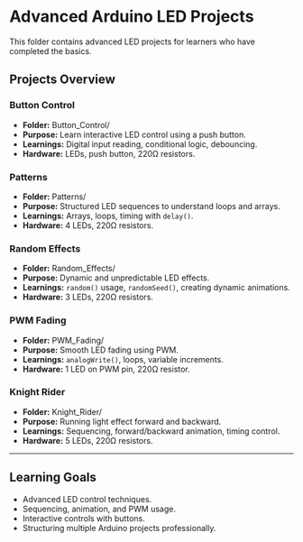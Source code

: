 # Advanced Arduino LED Projects

This folder contains advanced LED projects for learners who have completed the basics.

## Projects Overview

### Button Control
- **Folder:** Button_Control/
- **Purpose:** Learn interactive LED control using a push button.
- **Learnings:** Digital input reading, conditional logic, debouncing.
- **Hardware:** LEDs, push button, 220Ω resistors.

### Patterns
- **Folder:** Patterns/
- **Purpose:** Structured LED sequences to understand loops and arrays.
- **Learnings:** Arrays, loops, timing with `delay()`.
- **Hardware:** 4 LEDs, 220Ω resistors.

### Random Effects
- **Folder:** Random_Effects/
- **Purpose:** Dynamic and unpredictable LED effects.
- **Learnings:** `random()` usage, `randomSeed()`, creating dynamic animations.
- **Hardware:** 3 LEDs, 220Ω resistors.

### PWM Fading
- **Folder:** PWM_Fading/
- **Purpose:** Smooth LED fading using PWM.
- **Learnings:** `analogWrite()`, loops, variable increments.
- **Hardware:** 1 LED on PWM pin, 220Ω resistor.

### Knight Rider
- **Folder:** Knight_Rider/
- **Purpose:** Running light effect forward and backward.
- **Learnings:** Sequencing, forward/backward animation, timing control.
- **Hardware:** 5 LEDs, 220Ω resistors.

---

## Learning Goals
- Advanced LED control techniques.
- Sequencing, animation, and PWM usage.
- Interactive controls with buttons.
- Structuring multiple Arduino projects professionally.